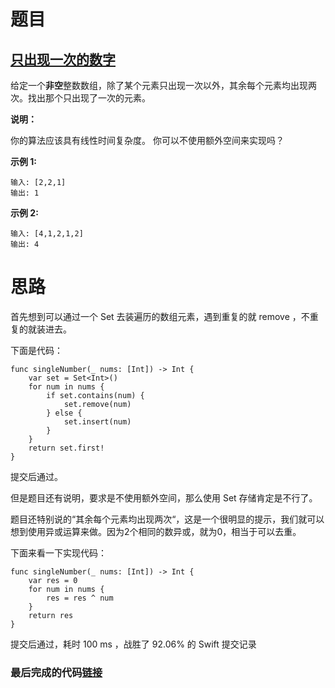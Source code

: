 # 题目

## [只出现一次的数字](https://leetcode-cn.com/problems/single-number/)

给定一个**非空**整数数组，除了某个元素只出现一次以外，其余每个元素均出现两次。找出那个只出现了一次的元素。

**说明：**

你的算法应该具有线性时间复杂度。 你可以不使用额外空间来实现吗？

**示例 1:**

```
输入: [2,2,1]
输出: 1
```

**示例 2:**

```
输入: [4,1,2,1,2]
输出: 4
```

# 思路

首先想到可以通过一个 Set 去装遍历的数组元素，遇到重复的就 remove ，不重复的就装进去。

下面是代码：

```
func singleNumber(_ nums: [Int]) -> Int {
    var set = Set<Int>()
    for num in nums {
        if set.contains(num) {
            set.remove(num)
        } else {
            set.insert(num)
        }
    }
    return set.first!
}
```

提交后通过。

但是题目还有说明，要求是不使用额外空间，那么使用 Set 存储肯定是不行了。

题目还特别说的“其余每个元素均出现两次“，这是一个很明显的提示，我们就可以想到使用异或运算来做。因为2个相同的数异或，就为0，相当于可以去重。

下面来看一下实现代码：

```
func singleNumber(_ nums: [Int]) -> Int {
    var res = 0
    for num in nums {
        res = res ^ num
    }
    return res
}
```

提交后通过，耗时 100 ms ，战胜了 92.06% 的 Swift 提交记录

### 最后完成的代码[链接](https://github.com/pepsikirk/LeetCode/blob/master/Algorithm/136.SingleNumber/code.swift)




